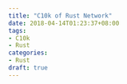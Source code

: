 ```yaml
---
title: "C10k of Rust Network"
date: 2018-04-14T01:23:37+08:00
tags:
- C10k
- Rust
categories:
- Rust
draft: true
---
```


